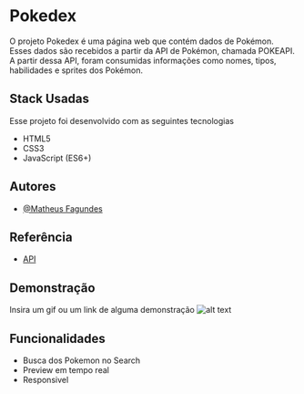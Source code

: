 
# Pokedex

O projeto Pokedex é uma página web que contém dados de Pokémon. Esses dados são recebidos a partir da API de Pokémon, chamada POKEAPI. A partir dessa API, foram consumidas informações como nomes, tipos, habilidades e sprites dos Pokémon.




## Stack Usadas
Esse projeto foi desenvolvido com as seguintes tecnologias
* HTML5
* CSS3
* JavaScript (ES6+)


## Autores

- [@Matheus Fagundes](https://github.com/matheus27n)




## Referência

 - [API](https://pokeapi.co/)



## Demonstração

Insira um gif ou um link de alguma demonstração
![alt text](image.png)

## Funcionalidades

- Busca dos Pokemon no Search
- Preview em tempo real
- Responsivel

